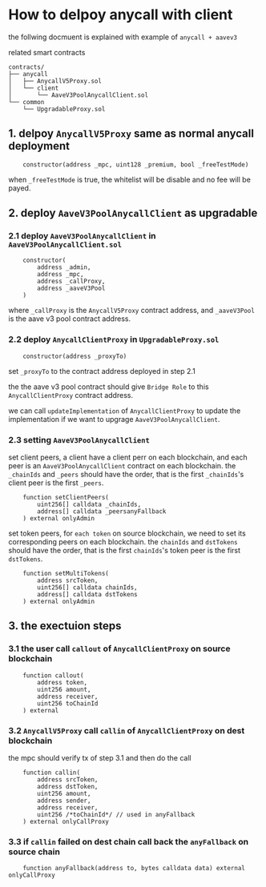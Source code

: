# How to delpoy anycall with client

the follwing docmuent is explained with example of `anycall + aavev3`

related smart contracts

```text
contracts/
├── anycall
│   ├── AnycallV5Proxy.sol
│   └── client
│       └── AaveV3PoolAnycallClient.sol
└── common
    └── UpgradableProxy.sol
```

## 1. delpoy `AnycallV5Proxy` same as normal anycall deployment

```text
    constructor(address _mpc, uint128 _premium, bool _freeTestMode)
```

when `_freeTestMode` is true, the whitelist will be disable and no fee will be payed.


## 2. deploy `AaveV3PoolAnycallClient` as upgradable

### 2.1 deploy `AaveV3PoolAnycallClient` in `AaveV3PoolAnycallClient.sol`

```text
    constructor(
        address _admin,
        address _mpc,
        address _callProxy,
        address _aaveV3Pool
    )
```

where `_callProxy` is the `AnycallV5Proxy` contract address,
and `_aaveV3Pool` is the aave v3 pool contract address.

### 2.2 deploy `AnycallClientProxy` in `UpgradableProxy.sol`

```text
    constructor(address _proxyTo)
```

set `_proxyTo` to the contract address deployed in step 2.1

the the aave v3 pool contract should give `Bridge Role`
to this `AnycallClientProxy` contract address.

we can call `updateImplementation` of `AnycallClientProxy` to
update the implementation if we want to upgrage `AaveV3PoolAnycallClient`.

### 2.3 setting `AaveV3PoolAnycallClient`

set client peers, a client have a client perr on each blockchain,
and each peer is an `AaveV3PoolAnycallClient` contract on each blockchain.
the `_chainIds` and `_peers` should have the order, that is the first `_chainIds`'s client peer is the first `_peers`.

```text
    function setClientPeers(
        uint256[] calldata _chainIds,
        address[] calldata _peersanyFallback
    ) external onlyAdmin
```

set token peers, for `each token` on source blockchain, we need to set its corresponding peers on each blockchain.
the `chainIds` and `dstTokens` should have the order, that is the first `chainIds`'s token peer is the first `dstTokens`.

```text
    function setMultiTokens(
        address srcToken,
        uint256[] calldata chainIds,
        address[] calldata dstTokens
    ) external onlyAdmin
```

## 3. the exectuion steps

### 3.1 the user call `callout` of `AnycallClientProxy` on source blockchain

```text
    function callout(
        address token,
        uint256 amount,
        address receiver,
        uint256 toChainId
    ) external
```

### 3.2 `AnycallV5Proxy` call `callin` of `AnycallClientProxy` on dest blockchain

the mpc should verify tx of step 3.1 and then do the call

```text
    function callin(
        address srcToken,
        address dstToken,
        uint256 amount,
        address sender,
        address receiver,
        uint256 /*toChainId*/ // used in anyFallback
    ) external onlyCallProxy
```

### 3.3 if `callin` failed on dest chain call back the `anyFallback` on source chain

```text
    function anyFallback(address to, bytes calldata data) external onlyCallProxy
```
